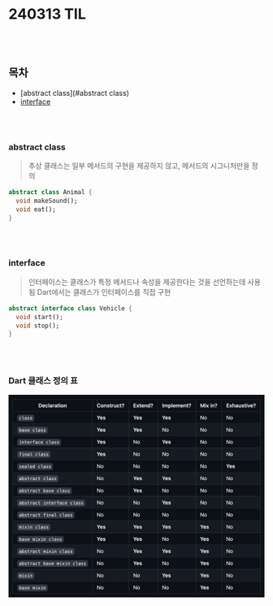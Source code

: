 # 240313 TIL
</br>
</br>

## 목차

- [abstract class](#abstract class)
- [interface](#collection)

</br>
</br>

### abstract class


> 추상 클래스는 일부 메서드의 구현을 제공하지 않고, 메서드의 시그니처만을 정의


```dart
abstract class Animal {
  void makeSound();
  void eat();
}
```

</br>
</br>

### interface

> 인터페이스는 클래스가 특정 메서드나 속성을 제공한다는 것을 선언하는데 사용됨 Dart에서는 클래스가 인터페이스를 직접 구현
```dart
abstract interface class Vehicle {
  void start();
  void stop();
}
```

</br>
</br>

### Dart 클래스 정의 표

![dart_class.png](..%2F..%2Fstatic%2Fimage%2Fdart_class.png)